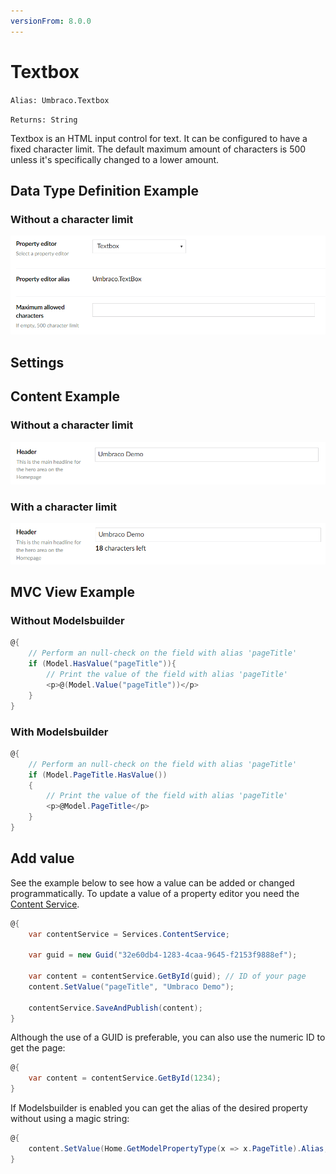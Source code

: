 ```yaml
---
versionFrom: 8.0.0
---
```


# Textbox

`Alias: Umbraco.Textbox`

`Returns: String`

Textbox is an HTML input control for text. It can be configured to have a fixed character limit. The default maximum amount of characters is 500 unless it's specifically changed to a lower amount.

## Data Type Definition Example

### Without a character limit

![Textbox Data Type Definition](images/Textbox-Setup-v8.png)

## Settings

## Content Example

### Without a character limit

![Textbox Content Example](images/Textbox-Content-v8.png)

### With a character limit

![Textbox Content Example Without a Character Limit](images/Textbox-Content-Limit-v8.png)

## MVC View Example


### Without Modelsbuilder

```csharp
@{
    // Perform an null-check on the field with alias 'pageTitle'
    if (Model.HasValue("pageTitle")){
        // Print the value of the field with alias 'pageTitle'
        <p>@(Model.Value("pageTitle"))</p>
    }
}
```

### With Modelsbuilder

```csharp
@{
    // Perform an null-check on the field with alias 'pageTitle'
    if (Model.PageTitle.HasValue())
    {
        // Print the value of the field with alias 'pageTitle'
        <p>@Model.PageTitle</p>
    }
}
```

## Add value

See the example below to see how a value can be added or changed programmatically. To update a value of a property editor you need the [Content Service](../../../../../Reference/Management/Services/ContentService/index.md).

```csharp
@{
    var contentService = Services.ContentService;

    var guid = new Guid("32e60db4-1283-4caa-9645-f2153f9888ef");

    var content = contentService.GetById(guid); // ID of your page
    content.SetValue("pageTitle", "Umbraco Demo");
	
    contentService.SaveAndPublish(content);
}
```

Although the use of a GUID is preferable, you can also use the numeric ID to get the page:

```csharp
@{
    var content = contentService.GetById(1234); 
}
```

If Modelsbuilder is enabled you can get the alias of the desired property without using a magic string:

```csharp
@{
    content.SetValue(Home.GetModelPropertyType(x => x.PageTitle).Alias, "Umbraco Demo");
}
```
